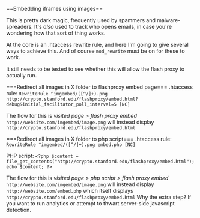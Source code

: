 ==Embedding iframes using images==

This is pretty dark magic, frequently used by spammers and malware-spreaders. It's *also* used to track who opens emails, in case you're wondering how that sort of thing works.

At the core is an .htaccess rewrite rule, and here I'm going to give several ways to achieve this. And of course `mod_rewrite` must be on for these to work.

It still needs to be tested to see whether this will allow the flash proxy to actually run.

===Redirect all images in X folder to flashproxy embed page===
.htaccess rule:
    `RewriteRule ^imgembed/([^/]+).png http://crypto.stanford.edu/flashproxy/embed.html?debug&initial_facilitator_poll_interval=5 [NC]`

The flow for this is *visited page > flash proxy embed*
`http://website.com/imgembed/image.png` will instead display `http://crypto.stanford.edu/flashproxy/embed.html`

===Redirect all images in X folder to php script===
.htaccess rule:
    `RewriteRule ^imgembed/([^/]+).png embed.php [NC]`

PHP script:
    `<?php $content = file_get_contents("http://crypto.stanford.edu/flashproxy/embed.html"); echo $content; ?>`

The flow for this is *visited page > php script > flash proxy embed* 
`http://website.com/imgembed/image.png` will instead display `http://website.com/embed.php` which itself displays `http://crypto.stanford.edu/flashproxy/embed.html`
Why the extra step? If you want to run analytics or attempt to thwart server-side javascript detection. 


